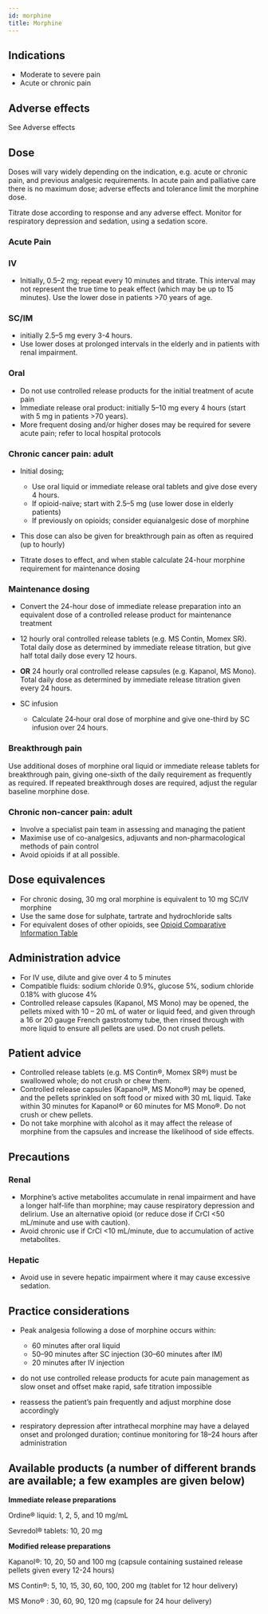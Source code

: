 ```yaml
---
id: morphine
title: Morphine
---
```

## Indications

* Moderate to severe pain
* Acute or chronic pain

## Adverse effects

See Adverse effects

## Dose

Doses will vary widely depending on the indication, e.g. acute or chronic pain, and previous analgesic requirements. In acute pain and palliative care there is no maximum dose; adverse effects and tolerance limit the morphine dose.

Titrate dose according to response and any adverse effect. Monitor for respiratory depression and sedation, using a sedation score.

### Acute Pain

### IV

* Initially, 0.5–2 mg; repeat every 10 minutes and titrate. This interval may not represent the true time to peak effect (which may be up to 15 minutes). Use the lower dose in patients >70 years of age.

### SC/IM

* initially 2.5–5 mg every 3-4 hours.
* Use lower doses at prolonged intervals in the elderly and in patients with renal impairment.

### Oral

* Do not use controlled release products for the initial treatment of acute pain
* Immediate release oral product: initially 5–10 mg every 4 hours (start with 5 mg in patients >70 years).
* More frequent dosing and/or higher doses may be required for severe acute pain; refer to local hospital protocols

### Chronic cancer pain: adult

* Initial dosing; 

  * Use oral liquid or immediate release oral tablets and give dose every 4 hours.
  * If opioid-naïve; start with 2.5–5 mg (use lower dose in elderly patients)
  * If previously on opioids; consider equianalgesic dose of morphine
* This dose can also be given for breakthrough pain as often as required (up to hourly)
* Titrate doses to effect, and when stable calculate 24-hour morphine requirement for maintenance dosing

### Maintenance dosing

* Convert the 24-hour dose of immediate release preparation into an equivalent dose of a controlled release product for maintenance treatment
* 12 hourly oral controlled release tablets (e.g. MS Contin, Momex SR). Total daily dose as determined by immediate release titration, but give half total daily dose every 12 hours.
* **OR** 24 hourly oral controlled release capsules (e.g. Kapanol, MS Mono). Total daily dose as determined by immediate release titration given every 24 hours. 
* SC infusion

  * Calculate 24‑hour oral dose of morphine and give one-third by SC infusion over 24 hours.

### Breakthrough pain

Use additional doses of morphine oral liquid or immediate release tablets for breakthrough pain, giving one-sixth of the daily requirement as frequently as required. If repeated breakthrough doses are required, adjust the regular baseline morphine dose.

### Chronic non-cancer pain: adult

* Involve a specialist pain team in assessing and managing the patient
* Maximise use of co-analgesics, adjuvants and non-pharmacological methods of pain control
* Avoid opioids if at all possible.

## Dose equivalences

* For chronic dosing, 30 mg oral morphine is equivalent to 10 mg SC/IV morphine
* Use the same dose for sulphate, tartrate and hydrochloride salts
* For equivalent doses of other opioids, see [Opioid Comparative Information Table](https://gppainhelp.netlify.app/content/opioid-comparative-information-table)

## Administration advice

* For IV use, dilute and give over 4 to 5 minutes
* Compatible fluids: sodium chloride 0.9%, glucose 5%, sodium chloride 0.18% with glucose 4%
* Controlled release capsules (Kapanol, MS Mono) may be opened, the pellets mixed with 10 – 20 mL of water or liquid feed, and given through a 16 or 20 gauge French gastrostomy tube, then rinsed through with more liquid to ensure all pellets are used. Do not crush pellets.

## Patient advice

* Controlled release tablets (e.g. MS Contin®, Momex SR®) must be swallowed whole; do not crush or chew them.
* Controlled release capsules (Kapanol®, MS Mono®) may be opened, and the pellets sprinkled on soft food or mixed with 30 mL liquid. Take within 30 minutes for Kapanol® or 60 minutes for MS Mono®. Do not crush or chew pellets.
* Do not take morphine with alcohol as it may affect the release of morphine from the capsules and increase the likelihood of side effects.

## Precautions

### Renal

* Morphine’s active metabolites accumulate in renal impairment and have a longer half-life than morphine; may cause respiratory depression and delirium. Use an alternative opioid (or reduce dose if CrCl <50 mL/minute and use with caution).
* Avoid chronic use if CrCl <10 mL/minute, due to accumulation of active metabolites.

### Hepatic

* Avoid use in severe hepatic impairment where it may cause excessive sedation.

## Practice considerations

* Peak analgesia following a dose of morphine occurs within:

  * 60 minutes after oral liquid
  * 50–90 minutes after SC injection (30–60 minutes after IM)
  * 20 minutes after IV injection
* do not use controlled release products for acute pain management as slow onset and offset make rapid, safe titration impossible
* reassess the patient’s pain frequently and adjust morphine dose accordingly
* respiratory depression after intrathecal morphine may have a delayed onset and prolonged duration; continue monitoring for 18–24 hours after administration

## Available products (a number of different brands are available; a few examples are given below)

**Immediate release preparations**

Ordine® liquid: 1, 2, 5, and 10 mg/mL

Sevredol® tablets: 10, 20 mg

**Modified release preparations**

Kapanol®: 10, 20, 50 and 100 mg (capsule containing sustained release pellets given every 12-24 hours)

MS Contin®: 5, 10, 15, 30, 60, 100, 200 mg (tablet for 12 hour delivery)

MS Mono® : 30, 60, 90, 120 mg (capsule for 24 hour delivery)